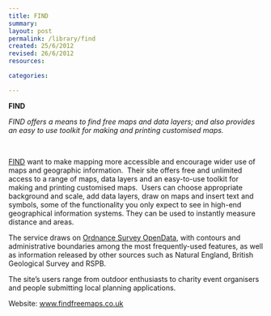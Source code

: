 ```yaml
---
title: FIND
summary: 
layout: post
permalink: /library/find
created: 25/6/2012
revised: 26/6/2012
resources:

categories:

---
```


<p><strong>FIND</strong></p>
<p><em>FIND offers a means to find free maps and data layers; and also provides an easy to use toolkit for making and printing customised maps.</em></p>
<p> </p>
<p><a href="http://www.findfreemaps.co.uk" rel="nofollow">FIND</a> want to make mapping more accessible and encourage wider use of maps and geographic information.  Their site offers free and unlimited access to a range of maps, data layers and an easy-to-use toolkit for making and printing customised maps.  Users can choose appropriate background and scale, add data layers, draw on maps and insert text and symbols, some of the functionality you only expect to see in high-end geographical information systems. They can be used to instantly measure distance and areas.</p>
<p>The service draws on <a href="http://www.data.gov.uk/library/Ordnance-Survey-Open-Data" rel="nofollow">Ordnance Survey OpenData</a>, with contours and administrative boundaries among the most frequently-used features, as well as information released by other sources such as Natural England, British Geological Survey and RSPB.</p>
<p>The site’s users range from outdoor enthusiasts to charity event organisers and people submitting local planning applications.</p>
<p>Website: <a href="http://www.findfreemaps.co.uk" rel="nofollow">www.findfreemaps.co.uk</a></p>
